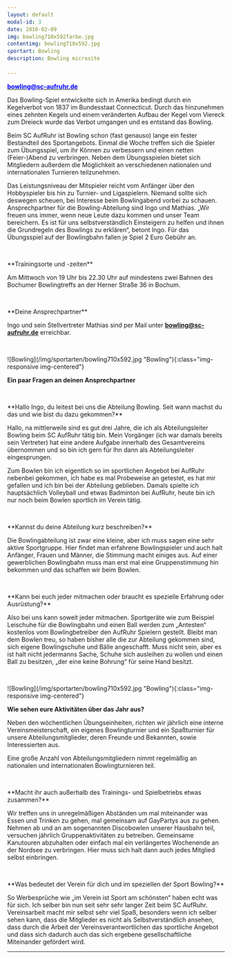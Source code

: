 ```yaml
---
layout: default
modal-id: 3
date: 2016-02-09
img: bowling710x592farbe.jpg
contentimg: bowling710x592.jpg
sportart: Bowling
description: Bowling microsite
             
---
```


<p><b><a href="mailto:bowling@sc-aufruhr.de"><font color="#0000FF">bowling@sc-aufruhr.de</font></a></b></p>  
Das Bowling-Spiel entwickelte sich in Amerika bedingt durch ein Kegelverbot von 1837 im Bundesstaat Connecticut. Durch das hinzunehmen eines zehnten Kegels und einem veränderten Aufbau der Kegel vom Viereck zum Dreieck wurde das Verbot umgangen und es entstand das Bowling.

Beim SC AufRuhr ist Bowling schon (fast genauso) lange ein fester Bestandteil des Sportangebots. Einmal die Woche treffen sich die Spieler zum Übungsspiel, um ihr Können zu verbessern und einen netten (Feier-)Abend zu verbringen. Neben dem Übungsspielen bietet sich Mitgliedern außerdem die Möglichkeit an verschiedenen nationalen und internationalen Turnieren teilzunehmen. 

Das Leistungsniveau der Mitspieler reicht vom Anfänger über den Hobbyspieler bis hin zu Turnier- und Ligaspielern. Niemand sollte sich deswegen scheuen, bei Interesse beim Bowlingabend vorbei zu schauen.
Ansprechpartner für die Bowling-Abteilung sind Ingo und Mathias. „Wir freuen uns immer, wenn neue Leute dazu kommen und unser Team bereichern. Es ist für uns selbstverständlich Einsteigern zu helfen und ihnen die Grundregeln des Bowlings zu erklären“, betont Ingo.
Für das Übungsspiel  auf der Bowlingbahn fallen je Spiel 2 Euro Gebühr an.
  
<p>&nbsp;</p>
**Trainingsorte und -zeiten**

Am Mittwoch von 19 Uhr bis 22.30 Uhr auf mindestens zwei Bahnen des Bochumer Bowlingtreffs an der Herner Straße 36 in Bochum.

<p>&nbsp;</p>
**Deine Ansprechpartner**

Ingo und sein Stellvertreter Mathias sind per Mail unter <b><a href="mailto:bowling@sc-aufruhr.de"><font color="#0000FF">bowling@sc-aufruhr.de</font></a></b> erreichbar.
  
<p>&nbsp;</p>
![Bowling](/img/sportarten/bowling710x592.jpg "Bowling"){:class="img-responsive img-centered"}


**Ein paar Fragen an deinen Ansprechpartner**

<p>&nbsp;</p>
**Hallo Ingo, du leitest bei uns die Abteilung Bowling. Seit wann machst du das und wie bist du dazu gekommen?**
  
Hallo, na mittlerweile sind es gut drei Jahre, die ich als Abteilungsleiter Bowling beim SC AufRuhr tätig bin. Mein Vorgänger (ich war damals bereits sein Vertreter) hat eine andere Aufgabe innerhalb des Gesamtvereins übernommen und so bin ich gern für Ihn dann als Abteilungsleiter eingesprungen.

Zum Bowlen bin ich eigentlich so im sportlichen Angebot bei AufRuhr nebenbei gekommen, ich habe es mal Probeweise an getestet, es hat mir gefallen und ich bin bei der Abteilung geblieben. Damals spielte ich hauptsächlich Volleyball und etwas Badminton bei AufRuhr, heute bin ich nur noch beim Bowlen sportlich im Verein tätig.

<p>&nbsp;</p>
**Kannst du deine Abteilung kurz beschreiben?**

Die Bowlingabteilung ist zwar eine kleine, aber ich muss sagen eine sehr aktive Sportgruppe. Hier findet man erfahrene Bowlingspieler und auch halt Anfänger, Frauen und Männer, die Stimmung macht einiges aus. Auf einer gewerblichen Bowlingbahn muss man erst mal eine Gruppenstimmung hin bekommen und das schaffen wir beim Bowlen.
<p>&nbsp;</p>
**Kann bei euch jeder mitmachen oder braucht es spezielle Erfahrung oder Ausrüstung?**

Also bei uns kann soweit jeder mitmachen. Sportgeräte  wie zum Beispiel Leischuhe für die Bowlingbahn und einen Ball werden zum „Antesten“ kostenlos vom Bowlingbetreiber den AufRuhr Spielern gestellt. Bleibt man dem Bowlen treu, so haben bisher alle die zur Abteilung gekommen sind, sich eigene Bowlingschuhe und Bälle angeschafft.  Muss nicht sein, aber es ist halt nicht jedermanns Sache, Schuhe sich ausleihen zu wollen und einen Ball zu besitzen, „der eine keine Bohrung“ für seine Hand besitzt.

<p>&nbsp;</p>
![Bowling](/img/sportarten/bowling710x592.jpg "Bowling"){:class="img-responsive img-centered"}

**Wie sehen eure Aktivitäten über das Jahr aus?**

Neben den wöchentlichen Übungseinheiten, richten wir jährlich eine interne Vereinsmeisterschaft, ein eigenes Bowlingturnier und ein Spaßturnier für unsere Abteilungsmitglieder, deren Freunde und Bekannten, sowie Interessierten aus.

Eine große Anzahl von Abteilungsmitgliedern nimmt regelmäßig an nationalen und internationalen Bowlingturnieren teil.
<p>&nbsp;</p>
**Macht ihr auch außerhalb des Trainings- und Spielbetriebs etwas zusammen?**

Wir treffen uns in unregelmäßigen Abständen um mal miteinander was Essen und Trinken zu gehen, mal gemeinsam auf GayPartys aus  zu gehen. Nehmen ab und an am sogenannten Discobowlen unserer Hausbahn teil, versuchen jährlich Gruppenaktivitäten zu betreiben. Gemeinsame Kanutouren abzuhalten oder einfach mal ein verlängertes Wochenende an der Nordsee zu verbringen. Hier muss sich halt dann auch jedes Mitglied selbst einbringen. 
<p>&nbsp;</p>
**Was bedeutet der Verein für dich und im speziellen der Sport Bowling?**

So Werbesprüche wie „im Verein ist Sport am schönsten“  haben echt was für sich. Ich selber bin nun seit sehr sehr langer Zeit beim SC AufRuhr. Vereinsarbeit macht mir selbst sehr viel Spaß, besonders wenn ich selber sehen kann, dass die Mitglieder es nicht als Selbstverständlich ansehen, dass durch die Arbeit der Vereinsverantwortlichen das sportliche Angebot und dass sich dadurch auch das sich ergebene gesellschaftliche Miteinander gefördert wird. 

___
